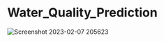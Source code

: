 # Water_Quality_Prediction
![Screenshot 2023-02-07 205623](https://user-images.githubusercontent.com/99830416/217339705-c6de93a4-3895-4bbc-8853-f41f68563a14.png)
